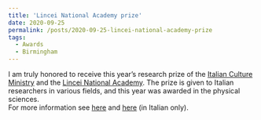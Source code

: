```yaml
---
title: 'Lincei National Academy prize'
date: 2020-09-25
permalink: /posts/2020-09-25-lincei-national-academy-prize
tags:
  - Awards
  - Birmingham
---
```


I am truly honored to receive this year’s research prize of the [Italian Culture Ministry](<https://en.wikipedia.org/wiki/Ministry_of_Cultural_Heritage_and_Activities_\(Italy\)>) and the [Lincei National Academy](<https://en.wikipedia.org/wiki/Accademia_dei_Lincei>). The prize is given to Italian researchers in various fields, and this year was awarded in the physical sciences.   
For more information see [here](<https://www.lincei.it/it/content/premio-del-ministro-dei-beni-e-delle-attivit%C3%A0>) and [here](<https://www.lincei.it/it/premio-ministro>) (in Italian only).

